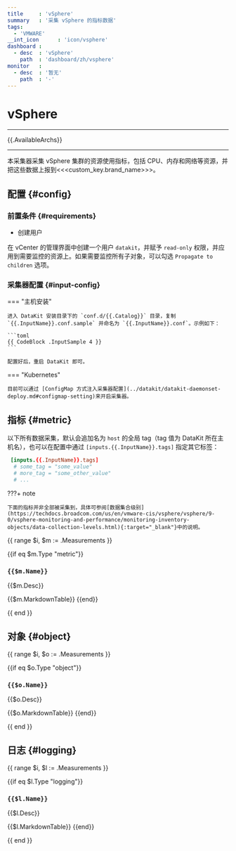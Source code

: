 ```yaml
---
title     : 'vSphere'
summary   : '采集 vSphere 的指标数据'
tags:
  - 'VMWARE'
__int_icon      : 'icon/vsphere'
dashboard :
  - desc  : 'vSphere'
    path  : 'dashboard/zh/vsphere'
monitor   :
  - desc  : '暂无'
    path  : '-'
---
```


<!-- markdownlint-disable MD025 -->
# vSphere
<!-- markdownlint-enable -->

---

{{.AvailableArchs}}

---

本采集器采集 vSphere 集群的资源使用指标，包括 CPU、内存和网络等资源，并把这些数据上报到<<<custom_key.brand_name>>>。

## 配置 {#config}

### 前置条件 {#requirements}

- 创建用户

在 vCenter 的管理界面中创建一个用户 `datakit`，并赋予 `read-only` 权限，并应用到需要监控的资源上。如果需要监控所有子对象，可以勾选 `Propagate to children` 选项。

### 采集器配置 {#input-config}

<!-- markdownlint-disable MD046 -->
=== "主机安装"

    进入 DataKit 安装目录下的 `conf.d/{{.Catalog}}` 目录，复制 `{{.InputName}}.conf.sample` 并命名为 `{{.InputName}}.conf`。示例如下：
    
    ```toml
    {{ CodeBlock .InputSample 4 }}
    ```
    
    配置好后，重启 DataKit 即可。

=== "Kubernetes"

    目前可以通过 [ConfigMap 方式注入采集器配置](../datakit/datakit-daemonset-deploy.md#configmap-setting)来开启采集器。
<!-- markdownlint-enable -->

## 指标 {#metric}

以下所有数据采集，默认会追加名为 `host` 的全局 tag（tag 值为 DataKit 所在主机名），也可以在配置中通过 `[inputs.{{.InputName}}.tags]` 指定其它标签：

``` toml
 [inputs.{{.InputName}}.tags]
  # some_tag = "some_value"
  # more_tag = "some_other_value"
  # ...
```

<!-- markdownlint-disable MD046 -->
???+ note

    下面的指标并非全部被采集到，具体可参阅[数据集合级别](https://techdocs.broadcom.com/us/en/vmware-cis/vsphere/vsphere/9-0/vsphere-monitoring-and-performance/monitoring-inventory-objects/data-collection-levels.html){:target="_blank"}中的说明。

<!-- markdownlint-enable -->
{{ range $i, $m := .Measurements }}

{{if eq $m.Type "metric"}}

### `{{$m.Name}}`

{{$m.Desc}}

{{$m.MarkdownTable}}
{{end}}

{{ end }}

<!-- markdownlint-disable MD024 -->
## 对象 {#object}

{{ range $i, $o := .Measurements }}

{{if eq $o.Type "object"}}

### `{{$o.Name}}`

{{$o.Desc}}

{{$o.MarkdownTable}}
{{end}}

{{ end }}

<!-- markdownlint-enable -->
## 日志 {#logging}

{{ range $i, $l := .Measurements }}

{{if eq $l.Type "logging"}}

### `{{$l.Name}}`

{{$l.Desc}}

{{$l.MarkdownTable}}
{{end}}

{{ end }}
